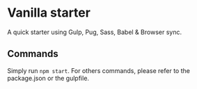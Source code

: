 # Vanilla starter

A quick starter using Gulp, Pug, Sass, Babel & Browser sync.

## Commands

Simply run `npm start`. For others commands, please refer to the package.json or
the gulpfile.
